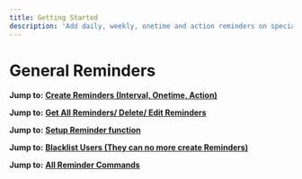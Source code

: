 ```yaml
---
title: Getting Started
description: 'Add daily, weekly, onetime and action reminders on special words/trigger.'
---
```


# General Reminders

**Jump to:** [**Create Reminders \(Interval, Onetime, Action\)**](create-reminders.md)

**Jump to:** [**Get All Reminders/ Delete/ Edit Reminders**](all-edit-delete-reminders.md)

**Jump to:** [**Setup Reminder function**](setup-reminder.md)

**Jump to:** [**Blacklist Users \(They can no more create Reminders\)**](blacklist-users.md)

**Jump to:** [**All Reminder Commands**](../commands/reminder.md)

